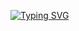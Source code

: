[![Typing SVG](https://readme-typing-svg.demolab.com/?lines=Web3+Developer+;SaXWeb3)](https://git.io/typing-svg)
